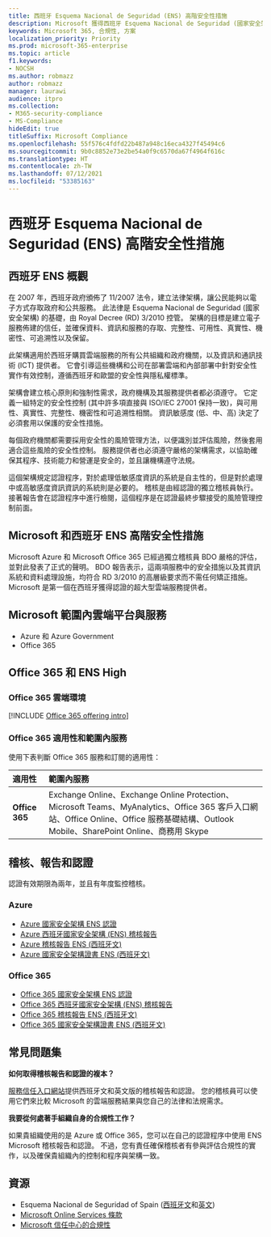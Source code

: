 ```yaml
---
title: 西班牙 Esquema Nacional de Seguridad (ENS) 高階安全性措施
description: Microsoft 獲得西班牙 Esquema Nacional de Seguridad (國家安全架構) 認證。
keywords: Microsoft 365, 合規性, 方案
localization_priority: Priority
ms.prod: microsoft-365-enterprise
ms.topic: article
f1.keywords:
- NOCSH
ms.author: robmazz
author: robmazz
manager: laurawi
audience: itpro
ms.collection:
- M365-security-compliance
- MS-Compliance
hideEdit: true
titleSuffix: Microsoft Compliance
ms.openlocfilehash: 55f576c4fdfd22b487a948c16eca4327f45494c6
ms.sourcegitcommit: 9b0c8852e73e2be54a0f9c6570da67f4964f616c
ms.translationtype: HT
ms.contentlocale: zh-TW
ms.lasthandoff: 07/12/2021
ms.locfileid: "53385163"
---
```

# <a name="spain-esquema-nacional-de-seguridad-ens-high-level-security-measures"></a>西班牙 Esquema Nacional de Seguridad (ENS) 高階安全性措施

## <a name="spain-ens-overview"></a>西班牙 ENS 概觀

在 2007 年，西班牙政府頒佈了 11/2007 法令，建立法律架構，讓公民能夠以電子方式存取政府和公共服務。 此法律是 Esquema Nacional de Seguridad (國家安全架構) 的基礎，由 Royal Decree (RD) 3/2010 控管。 架構的目標是建立電子服務佈建的信任，並確保資料、資訊和服務的存取、完整性、可用性、真實性、機密性、可追溯性以及保留。

此架構適用於西班牙購買雲端服務的所有公共組織和政府機關，以及資訊和通訊技術 (ICT) 提供者。 它會引導這些機構和公司在部署雲端和內部部署中針對安全性實作有效控制，遵循西班牙和歐盟的安全性與隱私權標準。

架構會建立核心原則和強制性需求，政府機構及其服務提供者都必須遵守。 它定義一組特定的安全性控制 (其中許多項直接與 ISO/IEC 27001 保持一致)，與可用性、真實性、完整性、機密性和可追溯性相關。 資訊敏感度 (低、中、高) 決定了必須套用以保護的安全性措施。

每個政府機關都需要採用安全性的風險管理方法，以便識別並評估風險，然後套用適合這些風險的安全性控制。 服務提供者也必須遵守嚴格的架構需求，以協助確保其程序、技術能力和營運是安全的，並且讓機構遵守法規。

這個架構規定認證程序，對於處理低敏感度資訊的系統是自主性的，但是對於處理中或高敏感度資訊資訊的系統則是必要的。 稽核是由經認證的獨立稽核員執行。 接著報告會在認證程序中進行檢閱，這個程序是在認證最終步驟接受的風險管理控制前面。

## <a name="microsoft-and-spain-ens-high-level-security-measures"></a>Microsoft 和西班牙 ENS 高階安全性措施

Microsoft Azure 和 Microsoft Office 365 已經過獨立稽核員 BDO 嚴格的評估，並對此發表了正式的聲明。 BDO 報告表示，這兩項服務中的安全措施以及其資訊系統和資料處理設施，均符合 RD 3/2010 的高層級要求而不需任何矯正措施。 Microsoft 是第一個在西班牙獲得認證的超大型雲端服務提供者。

## <a name="microsoft-in-scope-cloud-platforms--services"></a>Microsoft 範圍內雲端平台與服務

- Azure 和 Azure Government
- Office 365

## <a name="office-365-and-ens-high"></a>Office 365 和 ENS High

### <a name="office-365-cloud-environments"></a>Office 365 雲端環境

[!INCLUDE [Office 365 offering intro](../includes/o365-offering-introduction.md)]

### <a name="office-365-applicability-and-in-scope-services"></a>Office 365 適用性和範圍內服務

使用下表判斷 Office 365 服務和訂閱的適用性：

| **適用性** | **範圍內服務** |
|:------------------|:----------------------|
| **Office 365** | Exchange Online、Exchange Online Protection、Microsoft Teams、MyAnalytics、Office 365 客戶入口網站、Office Online、Office 服務基礎結構、Outlook Mobile、SharePoint Online、商務用 Skype |

## <a name="audits-reports-and-certificates"></a>稽核、報告和認證

認證有效期限為兩年，並且有年度監控稽核。

### <a name="azure"></a>Azure

- [Azure 國家安全架構 ENS 認證](https://aka.ms/AzureNationalSecurityFrameworkENSCertificate)
- [Azure 西班牙國家安全架構 (ENS) 稽核報告](https://aka.ms/AzureNationalSecurityFrameworkAuditReport)
- [Azure 稽核報告 ENS (西班牙文)](https://aka.ms/AzureInformeAuditoriaENS)
- [Azure 國家安全架構證書 ENS (西班牙文)](https://aka.ms/AzureNationalSecurityFrameworkCertificadoENS)

### <a name="office-365"></a>Office 365

- [Office 365 國家安全架構 ENS 認證](https://aka.ms/Office365NationalSecurityFrameworkENSCertificate)
- [Office 365 西班牙國家安全架構 (ENS) 稽核報告](https://aka.ms/Office365NationalSecurityFrameworkAuditReport)
- [Office 365 稽核報告 ENS (西班牙文)](https://aka.ms/Office365InformeAuditoriaENS)
- [Office 365 國家安全架構證書 ENS (西班牙文)](https://aka.ms/Office365NationalSecurityFrameworkCertificadoENS)

## <a name="frequently-asked-questions"></a>常見問題集

**如何取得稽核報告和認證的複本？**

[服務信任入口網站](https://aka.ms/stphelp)提供西班牙文和英文版的稽核報告和認證。 您的稽核員可以使用它們來比較 Microsoft 的雲端服務結果與您自己的法律和法規需求。

**我要從何處著手組織自身的合規性工作？**

如果貴組織使用的是 Azure 或 Office 365，您可以在自己的認證程序中使用 ENS Microsoft 稽核報告和認證。 不過，您有責任確保稽核者有參與評估合規性的實作，以及確保貴組織內的控制和程序與架構一致。

## <a name="resources"></a>資源

- Esquema Nacional de Seguridad of Spain ([西班牙文](https://administracionelectronica.gob.es/pae_Home/pae_Estrategias/pae_Seguridad_Inicio/pae_Esquema_Nacional_de_Seguridad.html?idioma=sp#.Vwxp82mcGM8)和[英文](https://administracionelectronica.gob.es/pae_Home/pae_Estrategias/pae_Seguridad_Inicio/pae_Esquema_Nacional_de_Seguridad.html?idioma=en#.VwvcgmmcGM9))
- [Microsoft Online Services 條款](https://aka.ms/Online-Services-Terms)
- [Microsoft 信任中心的合規性](https://www.microsoft.com/trust-center/compliance/compliance-overview)
